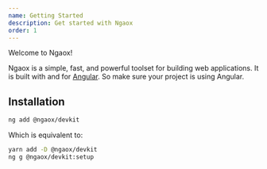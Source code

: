```yaml
---
name: Getting Started
description: Get started with Ngaox
order: 1
---
```


Welcome to Ngaox!

Ngaox is a simple, fast, and powerful toolset for building web applications.
It is built with and for [Angular](https://angular.io/). So make sure your project is using Angular.

## Installation

```bash
ng add @ngaox/devkit
```

Which is equivalent to:

```bash
yarn add -D @ngaox/devkit
ng g @ngaox/devkit:setup
```
